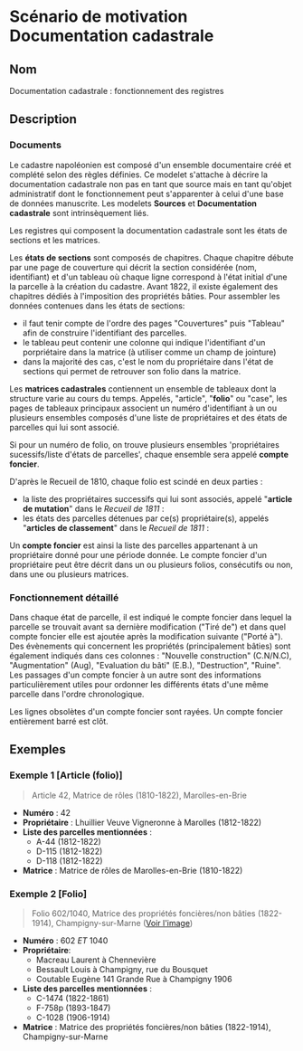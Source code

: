 # Scénario de motivation Documentation cadastrale

## Nom

Documentation cadastrale : fonctionnement des registres

## Description

### Documents

Le cadastre napoléonien est composé d'un ensemble documentaire créé et complété selon des règles définies. Ce modelet s'attache à décrire la documentation cadastrale non pas en tant que source mais en tant qu'objet administratif dont le fonctionnement peut s'apparenter à celui d'une base de données manuscrite. Les modelets **Sources** et **Documentation cadastrale** sont intrinsèquement liés.

Les registres qui composent la documentation cadastrale sont les états de sections et les matrices.

Les **états de sections** sont composés de chapitres. Chaque chapitre débute par une page de couverture qui décrit la section considérée (nom, identifiant) et d'un tableau où chaque ligne correspond à l'état initial d'une la parcelle à la création du cadastre. Avant 1822, il existe également des chapitres dédiés à l'imposition des propriétés bâties.
Pour assembler les données contenues dans les états de sections: 
- il faut tenir compte de l'ordre des pages "Couvertures" puis "Tableau" afin de construire l'identifiant des parcelles.
- le tableau peut contenir une colonne qui indique l'identifiant d'un porpriétaire dans la matrice (à utiliser comme un champ de jointure)
- dans la majorité des cas, c'est le nom du propriétaire dans l'état de sections qui permet de retrouver son folio dans la matrice.

Les **matrices cadastrales** contiennent un ensemble de tableaux dont la structure varie au cours du temps. Appelés, "article", "**folio**" ou "case", les pages de tableaux principaux associent un numéro d'identifiant à un ou plusieurs ensembles composés d'une liste de propriétaires et des états de parcelles qui lui sont associé. 

Si pour un numéro de folio, on trouve plusieurs ensembles 'propriétaires sucessifs/liste d'états de parcelles', chaque ensemble sera appelé **compte foncier**.

D'après le Recueil de 1810, chaque folio est scindé en deux parties :
- la liste des propriétaires successifs qui lui sont associés, appelé "**article de mutation**" dans le <i>Recueil de 1811</i> :
- les états des parcelles détenues par ce(s) propriétaire(s), appelés "**articles de classement**" dans le <i>Recueil de 1811</i> :

Un **compte foncier** est ainsi la liste des parcelles appartenant à un propriétaire donné pour une période donnée.
Le compte foncier d'un propriétaire peut être décrit dans un ou plusieurs folios, consécutifs ou non, dans une ou plusieurs matrices.

### Fonctionnement détaillé

Dans chaque état de parcelle, il est indiqué le compte foncier dans lequel la parcelle se trouvait avant sa dernière modification ("Tiré de") et dans quel compte foncier elle est ajoutée après la modification suivante ("Porté à"). 
Des évènements qui concernent les propriétés (principalement bâties) sont également indiqués dans ces colonnes : "Nouvelle construction" (C.N/N.C), "Augmentation" (Aug), "Evaluation du bâti" (E.B.), "Destruction", "Ruine".
Les passages d'un compte foncier à un autre sont des informations particulièrement utiles pour ordonner les différents états d'une même parcelle dans l'ordre chronologique.

Les lignes obsolètes d'un compte foncier sont rayées. 
Un compte foncier entièrement barré est clôt. 

## Exemples

### Exemple 1 [Article (folio)]
> Article 42, Matrice de rôles (1810-1822), Marolles-en-Brie
- **Numéro** : 42
- **Propriétaire** : Lhuillier Veuve Vigneronne à Marolles (1812-1822)
- **Liste des parcelles mentionnées** :
    - A-44 (1812-1822)
    - D-115 (1812-1822)
    - D-118 (1812-1822)
- **Matrice** : Matrice de rôles de Marolles-en-Brie (1810-1822)

### Exemple 2 [Folio]
> Folio 602/1040, Matrice des propriétés foncières/non bâties (1822-1914), Champigny-sur-Marne (<a href="https://github.com/solenn-tl/ontologie-cadastre/blob/main/comptes_fonciers/img/folio_champigny_FRAD094_3P_000108_01_0004.PNG">Voir l'image</a>)
- **Numéro** : 602 <i>ET</i> 1040
- **Propriétaire**:
    - Macreau Laurent à Chennevière
    - Bessault Louis à Champigny, rue du Bousquet
    - Coutable Eugène 141 Grande Rue à Champigny 1906
- **Liste des parcelles mentionnées** :
    - C-1474 (1822-1861)
    - F-758p (1893-1847)
    - C-1028 (1906-1914)
- **Matrice** : Matrice des propriétés foncières/non bâties (1822-1914), Champigny-sur-Marne 